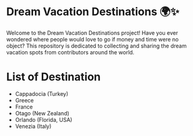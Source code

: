 # Dream Vacation Destinations 🌍✨

Welcome to the Dream Vacation Destinations project! Have you ever wondered where people would love to go if money and time were no object? This repository is dedicated to collecting and sharing the dream vacation spots from contributors around the world. 

# List of Destination
- Cappadocia (Turkey)
- Greece
- France
- Otago (New Zealand)
- Orlando (Florida, USA)
- Venezia (Italy)

